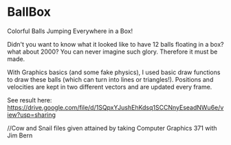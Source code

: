 # BallBox
Colorful Balls Jumping Everywhere in a Box!

Didn't you want to know what it looked like to have 12 balls floating in a box? what about 2000? You can never imagine such glory. Therefore it must be made.


With Graphics basics (and some fake physics), I used basic draw functions to draw these balls (which can turn into lines or triangles!). Positions and velocities are kept in two different vectors and are updated every frame.

See result here: https://drive.google.com/file/d/1SQpxYJushEhKdsq1SCCNnyEseadNWu6e/view?usp=sharing

//Cow and Snail files given attained by taking Computer Graphics 371 with Jim Bern
